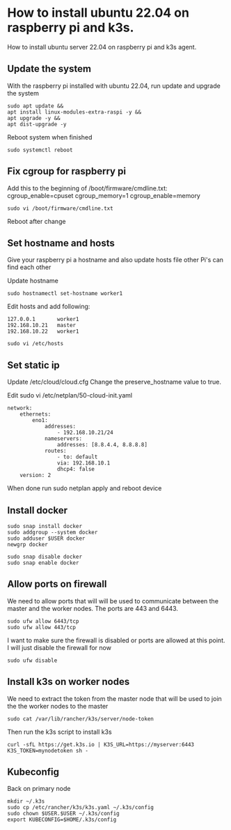 # How to install ubuntu 22.04 on raspberry pi and k3s.

How to install ubuntu server 22.04 on raspberry pi and k3s agent.

## Update the system

With the raspberry pi installed with ubuntu 22.04, run update and upgrade the system

```
sudo apt update && 
apt install linux-modules-extra-raspi -y &&
apt upgrade -y &&
apt dist-upgrade -y
```

Reboot system when finished

```
sudo systemctl reboot
```

## Fix cgroup for raspberry pi

Add this to the beginning of /boot/firmware/cmdline.txt:
cgroup_enable=cpuset cgroup_memory=1 cgroup_enable=memory

```
sudo vi /boot/firmware/cmdline.txt
```

Reboot after change

## Set hostname and hosts

Give your raspberry pi a hostname and also update hosts file other Pi's can find each other

Update hostname

```
sudo hostnamectl set-hostname worker1
```

Edit hosts and add following:

```
127.0.0.1       worker1
192.168.10.21   master
192.168.10.22   worker1
```

```
sudo vi /etc/hosts
```


## Set static ip

Update /etc/cloud/cloud.cfg
Change the preserve_hostname value to true.

Edit sudo vi /etc/netplan/50-cloud-init.yaml

```
network:
    ethernets:
        eno1:
            addresses:
                - 192.168.10.21/24
            nameservers:
                addresses: [8.8.4.4, 8.8.8.8]            
            routes:
                - to: default
                via: 192.168.10.1
                dhcp4: false
    version: 2
```

When done run sudo netplan apply and reboot device

## Install docker

```
sudo snap install docker
sudo addgroup --system docker
sudo adduser $USER docker
newgrp docker

sudo snap disable docker
sudo snap enable docker
```


## Allow ports on firewall

We need to allow ports that will will be used to communicate between the master and the worker nodes. The ports are 443 and 6443.

```
sudo ufw allow 6443/tcp
sudo ufw allow 443/tcp
```

I want to make sure the firewall is disabled or ports are allowed at this point. I will just disable the firewall for now

```
sudo ufw disable
```

## Install k3s on worker nodes

We need to extract the token from the master node that will be used to join the the worker nodes to the master

```
sudo cat /var/lib/rancher/k3s/server/node-token
```

Then run the k3s script to install k3s

```
curl -sfL https://get.k3s.io | K3S_URL=https://myserver:6443 K3S_TOKEN=mynodetoken sh -
```


## Kubeconfig

Back on primary node

```
mkdir ~/.k3s
sudo cp /etc/rancher/k3s/k3s.yaml ~/.k3s/config
sudo chown $USER.$USER ~/.k3s/config
export KUBECONFIG=$HOME/.k3s/config
```
